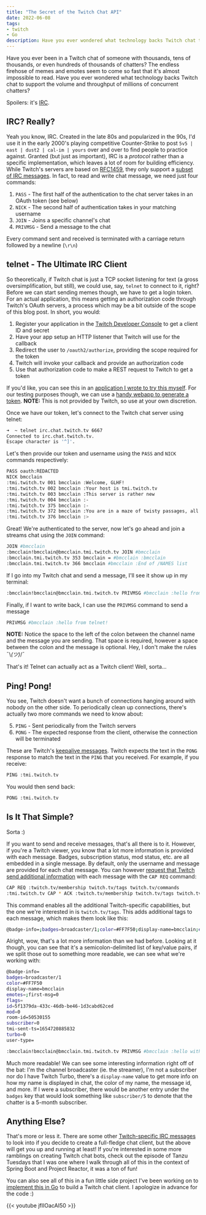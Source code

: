 ```yaml
---
title: "The Secret of the Twitch Chat API"
date: 2022-06-08
tags:
- twitch
- Go
description: Have you ever wondered what technology backs Twitch chat to support the volume and throughput of millions of concurrent chatters?
---
```


Have you ever been in a Twitch chat of someone with thousands, tens of thousands, or even hundreds of thousands of chatters? The endless firehose of memes and emotes seem to come so fast that it's almost impossible to read. Have you ever wondered what technology backs Twitch chat to support the volume and throughput of millions of concurrent chatters?

Spoilers: it's [IRC](https://dev.twitch.tv/docs/irc).

## IRC? Really?

Yeah you know, IRC. Created in the late 80s and popularized in the 90s, I'd use it in the early 2000's playing competitive Counter-Strike to post `5v5 | east | dust2 | cal-im | yours` over and over to find people to practice against. Granted (but just as important), IRC is a _protocol_ rather than a specific implementation, which leaves a lot of room for building efficiency. While Twitch's servers are based on [RFC1459](https://datatracker.ietf.org/doc/html/rfc1459.html), they only support a [subset of IRC messages](https://dev.twitch.tv/docs/irc#supported-irc-messages). In fact, to read and write chat message, we need just four commands:

1. `PASS` - The first half of the authentication to the chat server takes in an OAuth token (see below)
2. `NICK` - The second half of authentication takes in your matching username
3. `JOIN` - Joins a specific channel's chat
4. `PRIVMSG` - Send a message to the chat

Every command sent and received is terminated with a carriage return followed by a newline (`\r\n`)

## telnet - The Ultimate IRC Client

So theoretically, if Twitch chat is just a TCP socket listening for text (a gross oversimplification, but still), we could use, say, `telnet` to connect to it, right? Before we can start sending memes though, we have to get a login token. For an actual application, this means getting an authorization code through Twitch's OAuth servers, a process which may be a bit outside of the scope of this blog post. In short, you would:

1. Register your application in the [Twitch Developer Console](https://dev.twitch.tv/console/apps) to get a client ID and secret
2. Have your app setup an HTTP listener that Twitch will use for the callback
3. Redirect the user to `/oauth2/authorize`, providing the scope required for the token
4. Twitch will invoke your callback and provide an authorization code
5. Use that authorization code to make a REST request to Twitch to get a token

If you'd like, you can see this in an [application I wrote to try this myself](https://github.com/BrianMMcClain/twitch-buddy-go/blob/main/twitchbuddy/twitch.go#L40-L104). For our testing purposes though, we can use a [handy webapp to generate a token](https://twitchapps.com/tmi/). **NOTE:** This is not provided by Twitch, so use at your own discretion.

Once we have our token, let's connect to the Twitch chat server using telnet:

```bash
➜  ~ telnet irc.chat.twitch.tv 6667
Connected to irc.chat.twitch.tv.
Escape character is '^]'.
```

Let's then provide our token and username using the `PASS` and `NICK` commands respectively:

```bash
PASS oauth:REDACTED
NICK bmcclain
:tmi.twitch.tv 001 bmcclain :Welcome, GLHF!
:tmi.twitch.tv 002 bmcclain :Your host is tmi.twitch.tv
:tmi.twitch.tv 003 bmcclain :This server is rather new
:tmi.twitch.tv 004 bmcclain :-
:tmi.twitch.tv 375 bmcclain :-
:tmi.twitch.tv 372 bmcclain :You are in a maze of twisty passages, all alike.
:tmi.twitch.tv 376 bmcclain :>
```

Great! We're authenticated to the server, now let's go ahead and join a streams chat using the `JOIN` command:

```bash
JOIN #bmcclain
:bmcclain!bmcclain@bmcclain.tmi.twitch.tv JOIN #bmcclain
:bmcclain.tmi.twitch.tv 353 bmcclain = #bmcclain :bmcclain
:bmcclain.tmi.twitch.tv 366 bmcclain #bmcclain :End of /NAMES list
```

If I go into my Twitch chat and send a message, I'll see it show up in my terminal:

```bash
:bmcclain!bmcclain@bmcclain.tmi.twitch.tv PRIVMSG #bmcclain :hello from chat!
```

Finally, if I want to write back, I can use the `PRIVMSG` command to send a message

```bash
PRIVMSG #bmcclain :hello from telnet!
```

**NOTE:** Notice the space to the left of the colon between the channel name and the message you are sending. That space is required, however a space between the colon and the message is optional. Hey, I don't make the rules ¯\\_(ツ)_/¯

That's it! Telnet can actually act as a Twitch client! Well, sorta...

## Ping! Pong!

You see, Twitch doesn't want a bunch of connections hanging around with nobody on the other side. To periodically clean up connections, there's actually two more commands we need to know about: 

5. `PING` - Sent periodically from the Twitch servers
6. `PONG` - The expected response from the client, otherwise the connection will be terminated

These are Twitch's [keepalive messages](https://dev.twitch.tv/docs/irc#keepalive-messages). Twitch expects the text in the `PONG` response to match the text in the `PING` that you received. For example, if you receive:

```bash
PING :tmi.twitch.tv
```

You would then send back:

```bash
PONG :tmi.twitch.tv
```

## Is It That Simple?

Sorta :)

If you want to send and receive messages, that's all there is to it. However, if you're a Twitch viewer, you know that a lot more information is provided with each message. Badges, subscription status, mod status, etc. are all embedded in a single message. By default, only the username and message are provided for each chat message. You can however [request that Twitch send additional information](https://dev.twitch.tv/docs/irc/capabilities#requesting-twitch-specific-capabilities) with each message with the `CAP REQ` command:

```bash
CAP REQ :twitch.tv/membership twitch.tv/tags twitch.tv/commands
:tmi.twitch.tv CAP * ACK :twitch.tv/membership twitch.tv/tags twitch.tv/commands
```

This command enables all the additional Twitch-specific capabilities, but the one we're interested in is `twitch.tv/tags`. This adds additional tags to each message, which makes them look like this:

```bash
@badge-info=;badges=broadcaster/1;color=#FF7F50;display-name=bmcclain;emotes=;first-msg=0;flags=;id=5f1379da-433c-46db-be46-1d3cabd62ced;mod=0;room-id=50530155;subscriber=0;tmi-sent-ts=1654720885832;turbo=0;user-type= :bmcclain!bmcclain@bmcclain.tmi.twitch.tv PRIVMSG #bmcclain :hello with tags!
```

Alright, wow, that's a lot more information than we had before. Looking at it though, you can see that it's a semicolon-delimited list of key/value pairs, if we split those out to something more readable, we can see what we're working with:

```bash
@badge-info=
badges=broadcaster/1
color=#FF7F50
display-name=bmcclain
emotes=;first-msg=0
flags=
id=5f1379da-433c-46db-be46-1d3cabd62ced
mod=0
room-id=50530155
subscriber=0
tmi-sent-ts=1654720885832
turbo=0
user-type= 

:bmcclain!bmcclain@bmcclain.tmi.twitch.tv PRIVMSG #bmcclain :hello with tags!
```

Much more readable! We can see some interesting information right off of the bat: I'm the channel broadcaster (ie. the streamer), I'm not a subscriber nor do I have Twitch Turbo, there's a `display-name` value to get more info on how my name is displayed in chat, the color of my name, the message id, and more. If I were a subscriber, there would be another entry under the `badges` key that would look something like `subscriber/5` to denote that the chatter is a 5-month subscriber.

## Anything Else?

That's more or less it. There are some other [Twitch-specific IRC messages](https://dev.twitch.tv/docs/irc#supported-irc-messages) to look into if you decide to create a full-fledge chat client, but the above will get you up and running at least! If you're interested in some more ramblings on creating Twitch chat bots, check out the episode of Tanzu Tuesdays that I was one where I walk through all of this in the context of Spring Boot and Project Reactor, it was a ton of fun!

You can also see all of this in a fun little side project I've been working on to [implement this in Go](https://github.com/BrianMMcClain/twitch-buddy-go) to build a Twitch chat client. I apologize in advance for the code :)

{{< youtube jfIIOacAI50 >}}
